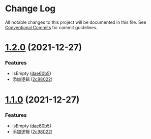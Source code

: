 # Change Log

All notable changes to this project will be documented in this file.
See [Conventional Commits](https://conventionalcommits.org) for commit guidelines.

# [1.2.0](https://github.com/hyy1115/lerna-test/compare/hyy-pack-a@1.1.0...hyy-pack-a@1.2.0) (2021-12-27)


### Features

* isEmpty ([dae60b5](https://github.com/hyy1115/lerna-test/commit/dae60b5678987f3b8451af1c4216e6b91015a7e5))
* 添加逻辑 ([2c98022](https://github.com/hyy1115/lerna-test/commit/2c98022b41b0e0188d4c1ddb257ba4e18e0c4c46))





# [1.1.0](https://github.com/hyy1115/lerna-test/compare/hyy-pack-a@1.1.0...hyy-pack-a@1.1.0) (2021-12-27)


### Features

* isEmpty ([dae60b5](https://github.com/hyy1115/lerna-test/commit/dae60b5678987f3b8451af1c4216e6b91015a7e5))
* 添加逻辑 ([2c98022](https://github.com/hyy1115/lerna-test/commit/2c98022b41b0e0188d4c1ddb257ba4e18e0c4c46))
